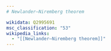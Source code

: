 ```yaml
---
# Newlander–Niremberg theorem

wikidata: Q2995691
msc_classification: "53"
wikipedia_links:
  - "[[Newlander–Niremberg theorem]]"
---
```

